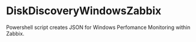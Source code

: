 DiskDiscoveryWindowsZabbix
==========================

Powershell script creates JSON for Windows Perfomance Monitoring within Zabbix. 
